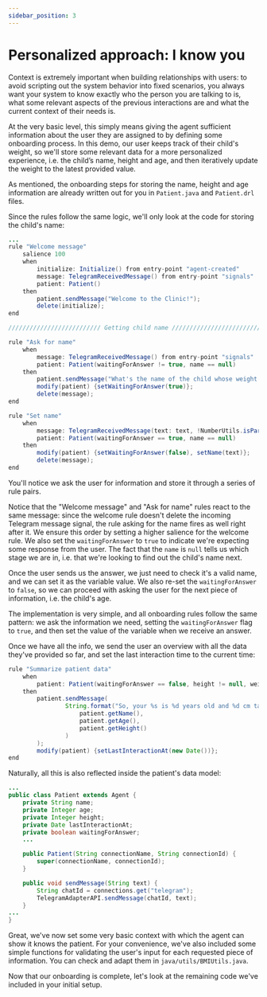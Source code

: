 ```yaml
---
sidebar_position: 3
---
```


# Personalized approach: I know you

Context is extremely important when building relationships with users: to avoid scripting out the system behavior into fixed scenarios, 
you always want your system to know exactly who the person you are talking to is, what some relevant aspects of the previous interactions are and what the current context of their needs is.

At the very basic level, this simply means giving the agent sufficient information about the user they are assigned to by defining some onboarding process.
In this demo, our user keeps track of their child's weight, so we'll store some relevant data for a more personalized experience, i.e. the child’s name, height and age, and then iteratively update the weight to the latest provided value.

As mentioned, the onboarding steps for storing the name, height and age information are already written out for you in `Patient.java` and `Patient.drl` files.

Since the rules follow the same logic, we'll only look at the code for storing the child's name:

```java title="rules/patient/Patient.drl"
...
rule "Welcome message"
    salience 100
    when
        initialize: Initialize() from entry-point "agent-created"
        message: TelegramReceivedMessage() from entry-point "signals"
        patient: Patient()
    then
        patient.sendMessage("Welcome to the Clinic!");
        delete(initialize);
end

////////////////////////// Getting child name //////////////////////////

rule "Ask for name"
    when
        message: TelegramReceivedMessage() from entry-point "signals"
        patient: Patient(waitingForAnswer != true, name == null)
    then
        patient.sendMessage("What's the name of the child whose weight you would like to check?");
        modify(patient) {setWaitingForAnswer(true)};
        delete(message);
end

rule "Set name"
    when
        message: TelegramReceivedMessage(text: text, !NumberUtils.isParsable(text)) from entry-point "signals"
        patient: Patient(waitingForAnswer == true, name == null)
    then
        modify(patient) {setWaitingForAnswer(false), setName(text)};
        delete(message);
end
```
You'll notice we ask the user for information and store it through a series of rule pairs. 

Notice that the "Welcome message" and "Ask for name" rules react to the same message: 
since the welcome rule doesn't delete the incoming Telegram message signal, the rule asking for the name fires as well right after it.
We ensure this order by setting a higher salience for the welcome rule. We also set the `waitingForAnswer` to `true` to indicate we're expecting some response from the user. 
The fact that the `name` is `null` tells us which stage we are in, i.e. that we're looking to find out the child's name next.

Once the user sends us the answer, we just need to check it's a valid name, and we can set it as the variable value. 
We also re-set the `waitingForAnswer` to `false`, so we can proceed with asking the user for the next piece of information, i.e. the child's age.

The implementation is very simple, and all onboarding rules follow the same pattern: we ask the information we need, 
setting the `waitingForAnswer` flag to `true`, and then set the value of the variable when we receive an answer.
 
Once we have all the info, we send the user an overview with all the data they've provided so far, and set the last interaction time to the current time:

```java title="rules/patient/Patient.drl"
rule "Summarize patient data"
    when
        patient: Patient(waitingForAnswer == false, height != null, weight == null)
    then
        patient.sendMessage(
                String.format("So, your %s is %d years old and %d cm tall.", 
                    patient.getName(), 
                    patient.getAge(),
                    patient.getHeight()
                )
        );
        modify(patient) {setLastInteractionAt(new Date())};
end
```
Naturally, all this is also reflected inside the patient's data model:

```java title="java/agents/Patient.java"
...
public class Patient extends Agent {
    private String name;
    private Integer age;
    private Integer height;
    private Date lastInteractionAt;
    private boolean waitingForAnswer;
    ...

    public Patient(String connectionName, String connectionId) {
        super(connectionName, connectionId);
    }

    public void sendMessage(String text) {
        String chatId = connections.get("telegram");
        TelegramAdapterAPI.sendMessage(chatId, text);
    }
...
}
```

Great, we've now set some very basic context with which the agent can show it knows the patient. 
For your convenience, we've also included some simple functions for validating the user's input for each requested piece of information. 
You can check and adapt them in `java/utils/BMIUtils.java`.

Now that our onboarding is complete, let's look at the remaining code we've included in your initial setup.